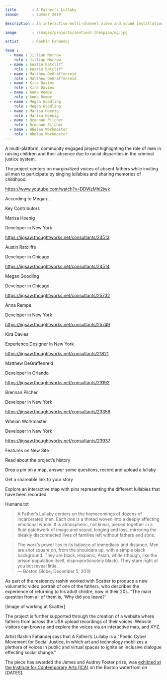 ```yaml
---
title       : A Father's Lullaby
season      : Summer 2019

description : An interactive multi-channel video and sound installation highlighting the role of men in raising children and their absence due to the racial disparities in the criminal justice system.

image       : /images/projects/sentient-thespian/og.jpg

artist      : Rashin Fahandej

team :
  - name : Jillian Morrow
    role : Jillian Morrow
  - name : Austin Ratcliff
    role : Austin Ratcliff
  - name : Matthew DeGraffenreid
    role : Matthew DeGraffenreid
  - name : Kira Davies
    role : Kira Davies
  - name : Anna Rempe
    role : Anna Rempe
  - name : Megan Goodling
    role : Megan Goodling
  - name : Marisa Hoenig
    role : Marisa Hoenig
  - name : Brennan Pilcher
    role : Brennan Pilcher
  - name : Whelan Workmaster
    role : Whelan Workmaster
---
```


A multi-platform, community engaged project highlighting the role of men in raising children and their absence due to racial disparities in the criminal justice system.

The project centers on marginalized voices of absent fathers while inviting all men to participate by singing lullabies and sharing memories of childhood.

https://www.youtube.com/watch?v=DDWzMhl2iwk

According to Megan...

Key Contributors

Marisa Hoenig

Developer in New York

https://jigsaw.thoughtworks.net/consultants/24513


Austin Ratcliffe

Developer in Chicago

https://jigsaw.thoughtworks.net/consultants/24514


Megan Goodling

Developer in Chicago

https://jigsaw.thoughtworks.net/consultants/25732


Anna Rempe

Developer in New York

https://jigsaw.thoughtworks.net/consultants/25749


Kira Davies

Experience Designer in New York

https://jigsaw.thoughtworks.net/consultants/21821


Matthew DeGraffenreid

Developer in Orlando

https://jigsaw.thoughtworks.net/consultants/23192


Brennan Pilcher

Developer in New York

https://jigsaw.thoughtworks.net/consultants/23356


Whelan Workmaster

Developer in New York

https://jigsaw.thoughtworks.net/consultants/23937



Features on New Site

Read about the project’s history

Drop a pin on a map, answer some questions, record and upload a lullaby

Get a shareable link to your story

Explore an interactive map with pins representing the different lullabies that have been recorded 

Humans.txt

> A Father’s Lullaby centers on the homecomings of dozens of incarcerated men. Each one is a thread woven into a deeply affecting emotional whole. It is atmospheric, not linear, pieced together in a fluid patchwork of image and sound, longing and loss, mirroring the bleakly disconnected lives of families left without fathers and sons.

> The work’s power lies in its balance of immediacy and distance. Men are shot square on, from the shoulders up, with a simple black background. They are black, Hispanic, Asian, white (though, like the prison population itself, disproportionately black). They stare right at you but reveal little.<br><span class='quotee'>— Boston Globe, December 5, 2019</span>

As part of the residency rashin worked with Scatter to produce a new volumetric video portrait of one of the fathers, who describes the experience of returning to his adult childre, now in their 20s. “The main question from all of them is, ‘Why did you leave?’

[Image of working at Scatter]

The project is further supported through the creation of a website where fathers from across the USA upload recordings of their voices. Website visitors can browse and explore the voices via an interactive map, and XYZ.

Artist Rashin Fahandej says that A Father’s Lullaby is a "Poetic Cyber Movement for Social Justice, in which art and technology mobilizes a plethora of voices in public and virtual spaces to ignite an inclusive dialogue effecting social change."

The piece has awarded the James and Audrey Foster prize, was [exhibted at the Institute for Contemporary Arts (ICA)](https://thoughtworksarts.io/blog/institute-contemporary-arts-biennal-exhibits-rashin-fahandej-boston/) on the Boston waterfront on [DATES].

